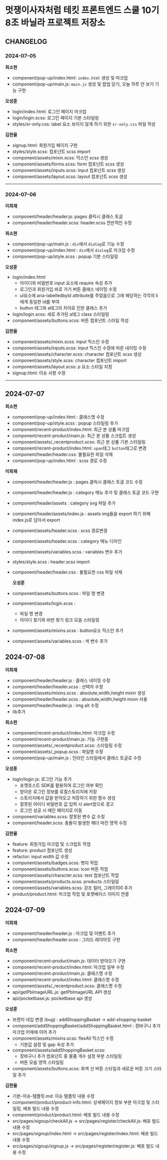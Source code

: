 # 멋쟁이사자처럼 테킷 프론트엔드 스쿨 10기 8조 바닐라 프로젝트 저장소

## CHANGELOG

### 2024-07-05

**최소현**

- component/pop-up/index.html: `index.html` 생성 및 마크업
- component/pop-up/main.js: `main.js` 생성 및 팝업 닫기, 오늘 하루 안 보기 기능 구현

**오성훈**

- login/index.html: 로그인 페이지 마크업
- login/login.scss: 로그인 페이지 기본 스타일링
- styles/sr-only.css: label 요소 보이지 않게 하기 위한 `sr-only.css` 파일 작성

**김한울**

- signup.html: 회원가입 페이지 구현
- styles/style.scss: 컴포넌트 scss import
- component/assets/mixin.scss: 믹스인 scss 생성
- component/assets/forms.scss: form 컴포넌트 scss 생성
- component/assets/inputs.scss: input 컴포넌트 scss 생성
- component/assets/layout.scss: layout 컴포넌트 scss 생성

---

### 2024-07-06

**이희재**

- component/header/header.js: pages 클릭시 클래스 토글
- component/header/header.scss: header.scss 전반적인 수정

**최소현**

- component/pop-up/main.js : `div`에서 `dialog`로 기능 수정
- component/pop-up/index.html : `div`에서 `dialog`로 마크업 수정
- component/pop-up/style.scss : popup 기본 스타일링

**오성훈**

- login/index.html
  - 아이디와 비밀번호 input 요소에 require 속성 추가
  - 로그인과 회원가입 바로 가기 버튼 클래스 네이밍 수정
  - ul요소에 aria-labelledbyId attribute를 주었음으로 그에 해당하는 각각의 li에게 동일한 id를 부여
  - button 태그와 a태그의 차이로 인한 클래스 추가
- login/login.scss: 새로 추가된 a태그 class 스타일링
- component/assets/buttons.scss: 버튼 컴포넌트 스타일 작성

**김한울**

- component/assets/mixin.scss: input 믹스인 수정
- component/assets/inputs.scss: input 믹스인 수정에 따른 네이밍 수정
- component/assets/character.scss: character 컴포넌트 scss 생성
- component/assets/style.scss: character 컴포넌트 import
- component/assets/layout.scss: p 요소 스타일 지정
- signup.html: 이슈 사항 수정

---

## 2024-07-07

**최소현**

- component/pop-up/index.html : 클래스명 수정
- component/pop-up/style.scss : popup 스타일링 추가
- component/recent-product/index.html: 최근 본 상품 마크업
- component/recent-product/main.js: 최근 본 상품 스크립트 생성
- component/assets/\_recentproduct.scss: 최근 본 상품 기본 스타일링
- component/recent-product/index.html: `span`태그 `button`태그로 변경
- component/header/header.css: 불필요한 파일 삭제
- component/pop-up/index.html : scss 경로 수정

**이희재**

- component/header/header.js : pages 클릭시 클래스 토글 코드 수정
- component/header/header.js : category 메뉴 추가 및 클래스 토글 코드 구현
- component/header/assets : category svg 파일 추가
- component/header/assets/index.js : assets img들을 export 하기 위해 index.js로 담아서 export
- component/assets/header.scss : scss 경로변경
- component/assets/header.scss : category 메뉴 디자인
- component/assets/variables.scss : variables 변수 추가
- styles/style.scss : header.scss import
- component/header/header.css : 불필요한 css 파일 삭제

  **오성훈**

- component/assets/buttons.scss : 파일 명 변경
- component/assets/login.scss :
  - 파일 명 변경
  - 아이디 찾기와 비번 찾기 링크 모음 스타일링
- component/assets/mixins.scss : button요소 믹스인 추가
- component/assets/variables.scss : 색 변수 추가

## 2024-07-08

**이희재**

- component/header/header.js : 클래스 네이밍 수정
- component/header/header.scss : 선택자 수정
- component/assets/mixins.scss : absolute,width,height mixin 생성
- component/header/header.scss : absolute,width,height mixin 사용
- component/header/header.js : img alt 수정
- lib추가

**최소현**

- component/recent-product/index.html: 마크업 수정
- component/recent-product/main.js: 기능 구현중
- component/assets/\_recentproduct.scss: 스타일링 수정
- component/assets/\_popup.scss : 파일명 수정
- component/pop-up/main.js : 인라인 스타일에서 클래스 토글로 수정

**오성훈**

- login/login.js: 로그인 기능 추가
  - 포켓호스트 SDK를 활용하여 로그인 여부 확인
  - 받아온 로그인 정보를 로컬스토리지에 저장
  - 스토리지에서 값을 받아오고 저장하기 위한 함수 생성
  - 잘못된 아이디 비밀번호 값 입력 시 alert창으로 경고
  - 로그인 성공 시 메인 페이지로 이동
- component/variables.scss: 잘못된 변수 값 수정
- component/header.scss: 충돌이 발생한 헤더 마진 영역 수정

**김한울**

- feature: 회원가입 마크업 및 스크립트 작업
- feature: product 컴포넌트 생성
- refactor: input width 값 수정
- component/assets/badges.scss: 뱃지 작업
- component/assets/buttons.scss: icon 버튼 작업
- component/assets/character.scss: text 컴포넌트 작업
- component/assets/products.scss: products 스타일링
- component/assets/variables.scss: 강조 컬러, 그레이100 추가
- product/product.html: 마크업 작업 및 포켓베이스 이미지 연결

## 2024-07-09

**이희재**

- component/header/header.js : 마크업 및 이벤트 추가
- component/header/header.scss : 그리드 레이아웃 구현

**최소현**

- component/recent-product/main.js: 데이터 받아오기 구현
- component/recent-product/index.html: 마크업 일부 수정
- component/recent-product/main.js: 클래스명 수정
- component/recent-product/index.html: 클래스명 수정
- component/assets/\_recentproduct.scss: 클래스명 수정
- api/getPbImageURL.js: getPbImageURL API 생성
- api/pocketbase.js: pocketbase api 생성

**오성훈**

- 브랜치 네임 변경 (bug) : addShoppingBasket -> add-shopping-basket
- component/addShoppingBasket/addShoppingBasket.html : 장바구니 추가 마크업 어제에 이어 추가
- component/assets/mixins.scss: flexAll 믹스인 수정
  - 기본값 설정 및 gap 속성 추가
- component/assets/addShoppingBasket.scss:
  - 장바구니 추가 컴포넌트 중 물품 개수 설정 부분 스타일링
  - 버튼 모음 영역 스타일링
- component/assets/buttons.scss: 회색 선 버튼 스타일과 새로운 버튼 크기 스타일 추가

**김한울**

- 기본-이슈-템플릿.md: 이슈 템플릿 내용 수정
- component/product/product-info.html: 상세페이지 정보 부분 마크업 및 스타일링, 배포 빌드 내용 수정
- component/product/product.html: 배포 빌드 내용 수정
- src/pages/signup/checkAll.js -> src/pages/register/checkAll.js: 배포 빌드 내용 수정
- src/pages/signup/index.html -> src/pages/register/index.html: 배포 빌드 내용 수정
- src/pages/signup/signup.js -> src/pages/register/register.js: 배포 빌드 내용 수정
